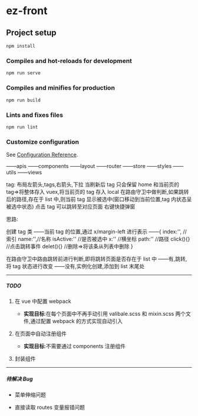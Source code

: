 # ez-front

## Project setup

```
npm install
```

### Compiles and hot-reloads for development

```
npm run serve
```

### Compiles and minifies for production

```
npm run build
```

### Lints and fixes files

```
npm run lint
```

### Customize configuration

See [Configuration Reference](https://cli.vuejs.org/config/).

——apis
——components
——layout
——router
——store
——styles
——utils
——views

tag:
布局左箭头,tags,右箭头,下拉
当刷新后 tag 只会保留 home 和当前页的 tag=>将整体存入 vuex,将当前页的 tag 存入 local
在路由守卫中做判断,如果跳转后的路径,存在于 list 中,则当前 tag 显示被选中(窗口移动到当前位置,tag 内状态呈被选中状态)
点击 tag 可以跳转至对应页面
右键快捷弹窗

思路:

创建 tag 类
——当前 tag 的位置,通过 x/margin-left 进行表示
——{
index:'', //索引
name:'',//名称
isActive:'' //是否被选中
x:'' //横坐标
path:'' //路径
click(){} //点击跳转事件
delet(){} //删除=>将该条从列表中删除
}

在路由守卫中路由跳转前进行判断,即将跳转页面是否存在于 list 中
——有,跳转,将 tag 状态进行改变
——没有,实例化创建,添加到 list 末尾处

---

##### TODO

1. 在 vue 中配置 webpack

   - **实现目标**:在每个页面中不再手动引用 valibale.scss 和 mixin.scss 两个文件,通过配置 webpack 的方式实现自动引入

2. 在页面中自动注册组件

   - **实现目标**:不需要通过 components 注册组件

3. 封装组件

---

##### 待解决 Bug

- 菜单伸缩问题

* 直接读取 routes 变量报错问题

